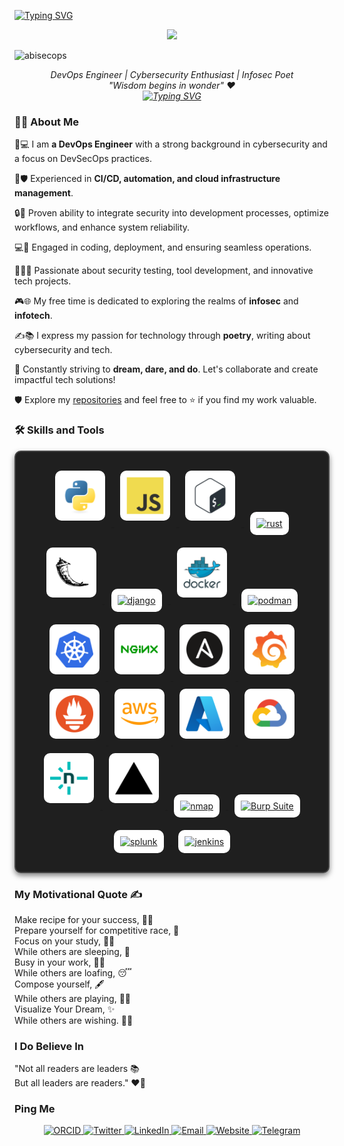 [![Typing SVG](https://readme-typing-svg.demolab.com?font=Fira+Code&pause=1000&color=8DF77B&background=FF197700&width=435&lines=Abisec;Abhishek+Kafle;DevOps+Engineer)](https://git.io/typing-svg)

<p align="center">
  <img src="https://media.giphy.com/media/M9gbBd9nbDrOTu1Mqx/giphy.gif" width="100"/>
</p>

<p align="left">
  <img src="https://komarev.com/ghpvc/?username=abisecops&label=Profile%20views&color=0e75b6&style=flat" alt="abisecops" />
</p>

<p align="center">
  <em>
    DevOps Engineer | Cybersecurity Enthusiast | Infosec Poet
    <br>
    "Wisdom begins in wonder" ❤️
    <br>
    <a href="https://git.io/typing-svg">
      <img src="https://readme-typing-svg.demolab.com?font=Fira+Code&weight=20&size=15&duration=5024&pause=996&color=F70CF2&background=FF197700&width=435&lines=2+Decades+%2B+of+living+a+comical+life!!+" alt="Typing SVG" />
    </a>
  </em>
</p>

### 👨‍💻 About Me

🔧💻 I am **a DevOps Engineer** with a strong background in cybersecurity and a focus on DevSecOps practices.

🚀🛡️ Experienced in **CI/CD, automation, and cloud infrastructure management**.

🔒🤖 Proven ability to integrate security into development processes, optimize workflows, and enhance system reliability.

💻🚀 Engaged in coding, deployment, and ensuring seamless operations.

🕵️‍♂️🔨 Passionate about security testing, tool development, and innovative tech projects.

🎮🌐 My free time is dedicated to exploring the realms of **infosec** and **infotech**.

✍️📚 I express my passion for technology through **poetry**, writing about cybersecurity and tech.

🌟 Constantly striving to **dream, dare, and do**. Let's collaborate and create impactful tech solutions!

🛡️ Explore my <a href="https://github.com/abisecops?tab=repositories">repositories</a> and feel free to ⭐️ if you find my work valuable.

### :hammer_and_wrench: Skills and Tools

<p align="center" style="background-color:#1f1f1f; padding: 20px; border-radius: 10px; border: 2px solid #444; box-shadow: 0 4px 8px rgba(0,0,0,0.5);">
  <a href="https://www.python.org" target="_blank" rel="noreferrer">
    <img src="https://raw.githubusercontent.com/devicons/devicon/master/icons/python/python-original.svg" alt="python" width="60" height="60" style="margin: 10px; border-radius: 10px; background-color: #ffffff; padding: 10px;" />
  </a>
  <a href="https://developer.mozilla.org/en-US/docs/Web/JavaScript" target="_blank" rel="noreferrer">
    <img src="https://raw.githubusercontent.com/devicons/devicon/master/icons/javascript/javascript-original.svg" alt="javascript" width="60" height="60" style="margin: 10px; border-radius: 10px; background-color: #ffffff; padding: 10px;" />
  </a>
  <a href="https://www.gnu.org/software/bash/" target="_blank" rel="noreferrer">
    <img src="https://raw.githubusercontent.com/devicons/devicon/master/icons/bash/bash-original.svg" alt="bash" width="60" height="60" style="margin: 10px; border-radius: 10px; background-color: #ffffff; padding: 10px;" />
  </a>
  <a href="https://www.rust-lang.org/" target="_blank" rel="noreferrer">
    <img src="https://www.rust-lang.org/static/images/rust-logo-blk.svg" alt="rust" width="60" height="60" style="margin: 10px; border-radius: 10px; background-color: #ffffff; padding: 10px;" />
  </a>
  <a href="https://flask.palletsprojects.com/" target="_blank" rel="noreferrer">
    <img src="https://raw.githubusercontent.com/devicons/devicon/master/icons/flask/flask-original.svg" alt="flask" width="60" height="60" style="margin: 10px; border-radius: 10px; background-color: #ffffff; padding: 10px;" />
  </a>
  <a href="https://www.djangoproject.com/" target="_blank" rel="noreferrer">
    <img src="https://cdn.worldvectorlogo.com/logos/django.svg" alt="django" width="60" height="60" style="margin: 10px; border-radius: 10px; background-color: #ffffff; padding: 10px;" />
  </a>
  <a href="https://www.docker.com/" target="_blank" rel="noreferrer">
    <img src="https://raw.githubusercontent.com/devicons/devicon/master/icons/docker/docker-original-wordmark.svg" alt="docker" width="60" height="60" style="margin: 10px; border-radius: 10px; background-color: #ffffff; padding: 10px;" />
  </a>
  <a href="https://www.podman.io/" target="_blank" rel="noreferrer">
    <img src="https://podman.io/logos/optimized/podman-3-logo-95w-90h.webp" alt="podman" width="60" height="60" style="margin: 10px; border-radius: 10px; background-color: #ffffff; padding: 10px;" />
  </a>
  <a href="https://kubernetes.io/" target="_blank" rel="noreferrer">
    <img src="https://raw.githubusercontent.com/devicons/devicon/master/icons/kubernetes/kubernetes-plain.svg" alt="kubernetes" width="60" height="60" style="margin: 10px; border-radius: 10px; background-color: #ffffff; padding: 10px;" />
  </a>
  <a href="https://www.nginx.com/" target="_blank" rel="noreferrer">
    <img src="https://raw.githubusercontent.com/devicons/devicon/master/icons/nginx/nginx-original.svg" alt="nginx" width="60" height="60" style="margin: 10px; border-radius: 10px; background-color: #ffffff; padding: 10px;" />
  </a>
  <a href="https://www.ansible.com/" target="_blank" rel="noreferrer">
    <img src="https://raw.githubusercontent.com/devicons/devicon/master/icons/ansible/ansible-original.svg" alt="ansible" width="60" height="60" style="margin: 10px; border-radius: 10px; background-color: #ffffff; padding: 10px;" />
  </a>
  <a href="https://grafana.com/" target="_blank" rel="noreferrer">
    <img src="https://raw.githubusercontent.com/devicons/devicon/master/icons/grafana/grafana-original.svg" alt="grafana" width="60" height="60" style="margin: 10px; border-radius: 10px; background-color: #ffffff; padding: 10px;" />
  </a>
  <a href="https://prometheus.io/" target="_blank" rel="noreferrer">
    <img src="https://raw.githubusercontent.com/devicons/devicon/master/icons/prometheus/prometheus-original.svg" alt="prometheus" width="60" height="60" style="margin: 10px; border-radius: 10px; background-color: #ffffff; padding: 10px;" />
  </a>
  <a href="https://aws.amazon.com" target="_blank" rel="noreferrer">
    <img src="https://raw.githubusercontent.com/devicons/devicon/master/icons/amazonwebservices/amazonwebservices-plain-wordmark.svg" alt="aws" width="60" height="60" style="margin: 10px; border-radius: 10px; background-color: #ffffff; padding: 10px;" />
  </a>
  <a href="https://azure.microsoft.com/" target="_blank" rel="noreferrer">
    <img src="https://raw.githubusercontent.com/devicons/devicon/master/icons/azure/azure-original.svg" alt="azure" width="60" height="60" style="margin: 10px; border-radius: 10px; background-color: #ffffff; padding: 10px;" />
  </a>
  <a href="https://cloud.google.com/" target="_blank" rel="noreferrer">
    <img src="https://raw.githubusercontent.com/devicons/devicon/master/icons/googlecloud/googlecloud-original.svg" alt="gcp" width="60" height="60" style="margin: 10px; border-radius: 10px; background-color: #ffffff; padding: 10px;" />
  </a>
  <a href="https://netlify.com" target="_blank" rel="noreferrer">
    <img src="https://raw.githubusercontent.com/devicons/devicon/master/icons/netlify/netlify-original.svg" alt="netlify" width="60" height="60" style="margin: 10px; border-radius: 10px; background-color: #ffffff; padding: 10px;" />
  </a>
  <a href="https://vercel.com" target="_blank" rel="noreferrer">
    <img src="https://raw.githubusercontent.com/devicons/devicon/master/icons/vercel/vercel-original.svg" alt="vercel" width="60" height="60" style="margin: 10px; border-radius: 10px; background-color: #ffffff; padding: 10px;" />
  </a>
  <a href="https://nmap.org" target="_blank" rel="noreferrer">
    <img src="https://nmap.org/images/nmap-project-logo.png" alt="nmap" width="60" height="60" style="margin: 10px; border-radius: 10px; background-color: #ffffff; padding: 10px;" />
  </a>
  <a href="https://portswigger.net/burp" target="_blank" rel="noreferrer">
    <img src="https://www.kali.org/tools/burpsuite/images/burpsuite-logo.svg" alt="Burp Suite" width="60" height="60" style="margin: 10px; border-radius: 10px; background-color: #ffffff; padding: 10px;" />
  </a>
  <a href="https://www.splunk.com/" target="_blank" rel="noreferrer">
    <img src="https://www.splunk.com/content/dam/splunk2/en_us/images/icon-library/footer/logo-splunk-corp-rgb-k-web.svg" alt="splunk" width="60" height="60" style="margin: 10px; border-radius: 10px; background-color: #ffffff; padding: 10px;" />
  </a>
  <a href="https://www.jenkins.io/" target="_blank" rel="noreferrer">
    <img src="https://www.jenkins.io/images/logos/jenkins/Jenkins-stop-the-war.svg" alt="jenkins" width="60" height="60" style="margin: 10px; border-radius: 10px; background-color: #ffffff; padding: 10px;" />
  </a>
</p>


### **My Motivational Quote** ✍️

Make recipe for your success, 🧑‍🍳  
Prepare yourself for competitive race, 🐎  
Focus on your study, 👨‍🎓  
While others are sleeping, 🛌  
Busy in your work, 🧑‍💻  
While others are loafing, 😴  
Compose yourself, 🖋️  
While others are playing, 🤾‍♂️  
Visualize Your Dream, ✨  
While others are wishing. 🤎🚀

### I Do Believe In

"Not all readers are leaders 📚  
But all leaders are readers." ❤️👑

### Ping Me

<p align="center">
  <a href="https://orcid.org/0000-0002-2542-4208" target="_blank" rel="noreferrer">
    <img src="https://img.shields.io/badge/ORCID-%2300CFFF.svg?style=for-the-badge&logo=orcid&logoColor=white" alt="ORCID" />
  </a>
  <a href="https://twitter.com/abisec" target="_blank" rel="noreferrer">
    <img src="https://img.shields.io/badge/Twitter-%231DA1F2.svg?style=for-the-badge&logo=twitter&logoColor=white" alt="Twitter" />
  </a>
  <a href="https://www.linkedin.com/in/abisec" target="_blank" rel="noreferrer">
    <img src="https://img.shields.io/badge/LinkedIn-%2300A0DC.svg?style=for-the-badge&logo=linkedin&logoColor=white" alt="LinkedIn" />
  </a>
  <a href="mailto:pingabisec@gmail.com">
    <img src="https://img.shields.io/badge/Email-%23D14836.svg?style=for-the-badge&logo=gmail&logoColor=white" alt="Email" />
  </a>
  <a href="https://abisec.xyz" target="_blank" rel="noreferrer">
    <img src="https://img.shields.io/badge/Website-%233F6F7D.svg?style=for-the-badge&logo=about.me&logoColor=white" alt="Website" />
  </a>
  <a href="https://t.me/@abis3c" target="_blank" rel="noreferrer">
    <img src="https://img.shields.io/badge/Telegram-%230077B5.svg?style=for-the-badge&logo=telegram&logoColor=white" alt="Telegram" />
  </a>
</p>

